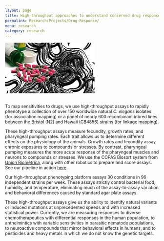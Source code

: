 ```yaml
---
layout: page
title: High-throughput approaches to understand conserved drug responses
permalink: Research/Projects/Drug-Response/
menu: research
category: research
---
```



<div>
	<img src="/assets/img/research/worms_drugs2.jpg" alt="Drug Sensitivities and Stress" class="thumbnail" style="margin:auto;"/><br /><br />
</div>

To map sensitivities to drugs, we use high-throughput assays to rapidly phenotype a collection of over 150 worldwide natural _C. elegans_ isolates (for association mapping) or a panel of nearly 600 recombinant inbred lines between the Bristol (N2) and Hawaii (CB4856) strains (for linkage mapping).

These high-throughput assays measure fecundity, growth rates, and pharyngeal pumping rates. Each trait allows us to determine different effects on the physiology of the animals. Growth rates and fecundity assay chronic exposures to compounds or stresses. By contrast, pharyngeal pumping measures the more acute response of the pharyngeal muscles and neurons to compounds or stresses. We use the COPAS Biosort system from [Union Biometrica](http://www.unionbio.com/), along with other robotics to prepare and score assays. See our pipeline in action <a href="/Research/Lab/">here</a>.

Our high-throughput phenotyping platform assays 30 conditions in 96 independent strains per week. These assays strictly control bacterial food, humidity, and temperature, eliminating much of the assay-to-assay variation and behavioral differences caused by standard agar plate assays.

These high-throughput assays give us the ability to identify natural variants or induced mutations at unprecedented speeds and with increased statistical power. Currently, we are measuring responses to diverse chemotherapeutics with differential responses in the human population, to anthelmintics with variable sensitivities in parasitic nematode populations, to neuroactive compounds that mirror behavioral effects in humans, and to pesticides and heavy metals in which we do not know the genetic targets.

